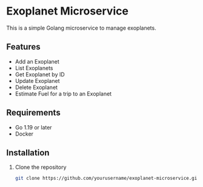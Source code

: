 # Exoplanet Microservice

This is a simple Golang microservice to manage exoplanets.

## Features

- Add an Exoplanet
- List Exoplanets
- Get Exoplanet by ID
- Update Exoplanet
- Delete Exoplanet
- Estimate Fuel for a trip to an Exoplanet

## Requirements

- Go 1.19 or later
- Docker

## Installation

1. Clone the repository
   ```sh
   git clone https://github.com/yourusername/exoplanet-microservice.git
